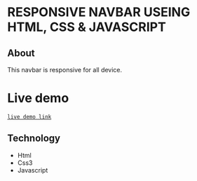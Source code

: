 # RESPONSIVE NAVBAR USEING HTML, CSS & JAVASCRIPT

## About 
This navbar is responsive for all device. 

# Live demo

[`live demo link`](https://shafayatc.github.io/Responsive-Navbar-Using-HTML-CSS-JAVASCRIPT/)<br>

## Technology
* Html
* Css3
* Javascript